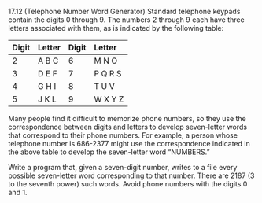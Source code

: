 17.12 (Telephone Number Word Generator) Standard telephone keypads contain the digits 0
through 9. The numbers 2 through 9 each have three letters associated with them, as is indicated by
the following table:

Digit | Letter | Digit | Letter
:--- | :--- | :--- | :--- 
2 | A B C | 6 | M N O
3 | D E F | 7 | P Q R S
4 | G H I | 8 | T U V
5 | J K L | 9 | W X Y Z

Many people find it difficult to memorize phone numbers, so they use the correspondence
between digits and letters to develop seven-letter words that correspond to their phone numbers.
For example, a person whose telephone number is 686-2377 might use the correspondence indicated 
in the above table to develop the seven-letter word “NUMBERS.”

Write a program that, given a seven-digit number, writes to a file every possible seven-letter
word corresponding to that number. There are 2187 (3 to the seventh power) such words. Avoid
phone numbers with the digits 0 and 1.

